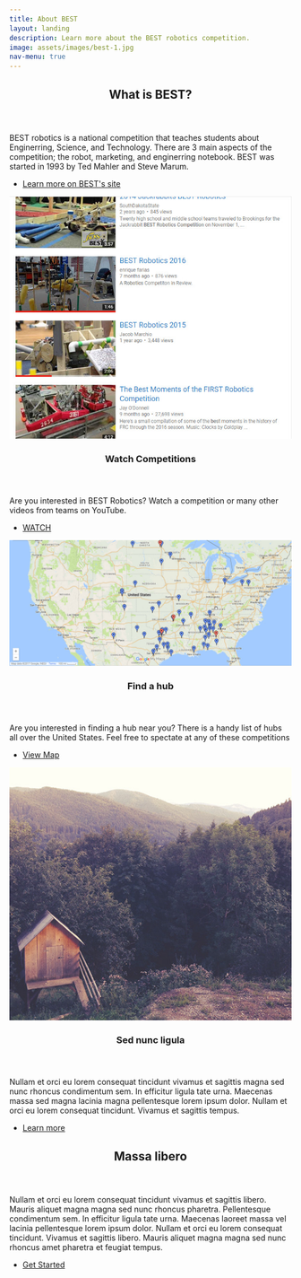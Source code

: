 ```yaml
---
title: About BEST
layout: landing
description: Learn more about the BEST robotics competition.
image: assets/images/best-1.jpg
nav-menu: true
---
```


<!-- Main -->
<div id="main">

<!-- One -->
<section id="one">
	<div class="inner">
		<header class="major">
			<h2>What is BEST?</h2>
		</header>
		<p>BEST robotics is a national competition that teaches students about Enginerring, Science, and Technology. There are 3 main aspects of the competition; the robot, marketing, and enginerring notebook. BEST was started in 1993 by Ted Mahler and Steve Marum.</p>
    <ul class="actions">
					<li><a href="http://www.bestinc.org/b_about_best.php" class="button">Learn more on BEST's site</a></li>
				</ul>
	</div>
</section>

<!-- Two -->
<section id="two" class="spotlights">
	<section>
		<a href="https://www.youtube.com/results?search_query=best+robotics+competition" class="image">
			<img src="assets/images/best-yt.jpg" alt="" data-position="center center" />
		</a>
		<div class="content">
			<div class="inner">
				<header class="major">
					<h3>Watch Competitions</h3>
				</header>
				<p>Are you interested in BEST Robotics? Watch a competition or many other videos from teams on YouTube.</p>
				<ul class="actions">
					<li><a href="https://www.youtube.com/results?search_query=best+robotics+competition" class="button">WATCH</a></li>
				</ul>
			</div>
		</div>
	</section>
	<section>
		<a href="https://www.google.com/maps/d/viewer?mid=19AsDsBiM_XROHIrccr3l-h5J1bU&hl=en&usp=sharing" class="image">
			<img src="assets/images/best-map.jpg" alt="" data-position="top center" />
		</a>
		<div class="content">
			<div class="inner">
				<header class="major">
					<h3>Find a hub</h3>
				</header>
				<p>Are you interested in finding a hub near you? There is a handy list of hubs all over
				the United States. Feel free to spectate at any of these competitions</p>
				<ul class="actions">
					<li><a href="https://www.google.com/maps/d/viewer?mid=19AsDsBiM_XROHIrccr3l-h5J1bU&hl=en&usp=sharing" class="button">View Map</a></li>
				</ul>
			</div>
		</div>
	</section>
	<section>
		<a href="generic.html" class="image">
			<img src="assets/images/pic10.jpg" alt="" data-position="25% 25%" />
		</a>
		<div class="content">
			<div class="inner">
				<header class="major">
					<h3>Sed nunc ligula</h3>
				</header>
				<p>Nullam et orci eu lorem consequat tincidunt vivamus et sagittis magna sed nunc rhoncus condimentum sem. In efficitur ligula tate urna. Maecenas massa sed magna lacinia magna pellentesque lorem ipsum dolor. Nullam et orci eu lorem consequat tincidunt. Vivamus et sagittis tempus.</p>
				<ul class="actions">
					<li><a href="generic.html" class="button">Learn more</a></li>
				</ul>
			</div>
		</div>
	</section>
</section>

<!-- Three -->
<section id="three">
	<div class="inner">
		<header class="major">
			<h2>Massa libero</h2>
		</header>
		<p>Nullam et orci eu lorem consequat tincidunt vivamus et sagittis libero. Mauris aliquet magna magna sed nunc rhoncus pharetra. Pellentesque condimentum sem. In efficitur ligula tate urna. Maecenas laoreet massa vel lacinia pellentesque lorem ipsum dolor. Nullam et orci eu lorem consequat tincidunt. Vivamus et sagittis libero. Mauris aliquet magna magna sed nunc rhoncus amet pharetra et feugiat tempus.</p>
		<ul class="actions">
			<li><a href="generic.html" class="button next">Get Started</a></li>
		</ul>
	</div>
</section>

</div>
